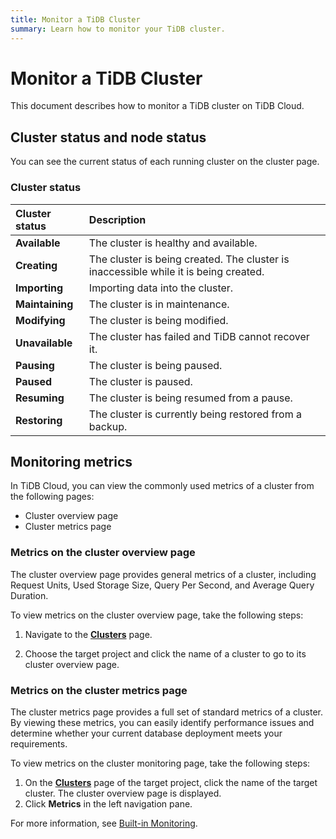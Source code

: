 ```yaml
---
title: Monitor a TiDB Cluster
summary: Learn how to monitor your TiDB cluster.
---
```


# Monitor a TiDB Cluster

This document describes how to monitor a TiDB cluster on TiDB Cloud.

## Cluster status and node status

You can see the current status of each running cluster on the cluster page.

### Cluster status

| Cluster status | Description |
|:--|:--|
| **Available** | The cluster is healthy and available. |
| **Creating** | The cluster is being created. The cluster is inaccessible while it is being created. |
| **Importing** | Importing data into the cluster. |
| **Maintaining** | The cluster is in maintenance. |
| **Modifying** | The cluster is being modified. |
| **Unavailable** | The cluster has failed and TiDB cannot recover it. |
| **Pausing** | The cluster is being paused. |
| **Paused** | The cluster is paused. |
| **Resuming** | The cluster is being resumed from a pause. |
| **Restoring** | The cluster is currently being restored from a backup. |

## Monitoring metrics

In TiDB Cloud, you can view the commonly used metrics of a cluster from the following pages:

- Cluster overview page
- Cluster metrics page

### Metrics on the cluster overview page

The cluster overview page provides general metrics of a cluster, including Request Units, Used Storage Size, Query Per Second, and Average Query Duration.

To view metrics on the cluster overview page, take the following steps:

1. Navigate to the [**Clusters**](https://tidbcloud.com/console/clusters) page.

2. Choose the target project and click the name of a cluster to go to its cluster overview page.

### Metrics on the cluster metrics page

The cluster metrics page provides a full set of standard metrics of a cluster. By viewing these metrics, you can easily identify performance issues and determine whether your current database deployment meets your requirements.

To view metrics on the cluster monitoring page, take the following steps:

1. On the [**Clusters**](https://tidbcloud.com/console/clusters) page of the target project, click the name of the target cluster. The cluster overview page is displayed.
2. Click **Metrics** in the left navigation pane.

For more information, see [Built-in Monitoring](/tidb-cloud/built-in-monitoring.md).